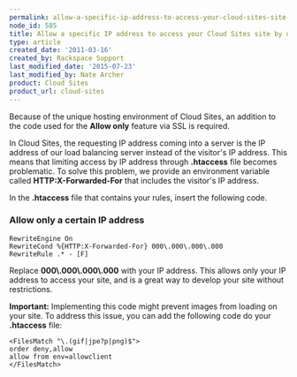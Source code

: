 ```yaml
---
permalink: allow-a-specific-ip-address-to-access-your-cloud-sites-site-by-using-ssl/
node_id: 585
title: Allow a specific IP address to access your Cloud Sites site by using SSL
type: article
created_date: '2011-03-16'
created_by: Rackspace Support
last_modified_date: '2015-07-23'
last_modified_by: Nate Archer
product: Cloud Sites
product_url: cloud-sites
---
```


Because of the unique hosting environment of Cloud Sites, an addition to
the code used for the **Allow only** feature via SSL is required.

In Cloud Sites, the requesting IP address coming into a server is the IP
address of our load balancing server instead of the visitor's IP
address. This means that limiting access by IP address through
**.htaccess** file becomes problematic. To solve this problem, we
provide an environment variable called **HTTP:X-Forwarded-For** that
includes the visitor's IP address.

In the **.htaccess** file that contains your rules, insert the following
code.

### Allow only a certain IP address

    RewriteEngine On
    RewriteCond %{HTTP:X-Forwarded-For} 000\.000\.000\.000
    RewriteRule .* - [F]

Replace **000\\.000\\.000\\.000** with your IP address. This allows only
your IP address to access your site, and is a great way to develop your
site without restrictions.

**Important:** Implementing this code might prevent images from loading
on your site. To address this issue, you can add the following code do
your **.htaccess** file:

    <FilesMatch "\.(gif|jpe?p|png)$">
    order deny,allow
    allow from env=allowclient
    </FilesMatch>
